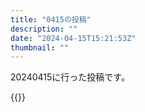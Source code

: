 ```yaml
---
title: "0415の投稿"
description: ""
date: "2024-04-15T15:21:53Z"
thumbnail: ""
---
```

20240415に行った投稿です。
<!--more-->
{{<othersns text="ガンダムとザクっぽいのとウルトラマンと仮面ライダーは作ったからなんか別の方向性のを作りたいけどなんかあるかな<br/>正確にはガンダム（EGのRX-78-2）とガンダム(EGのストライク)とガンダム(EGのν)とガンダム（HGCEフリーダム）とガンダム（エアリアル）とガンダム（キャリバーン）だからガンダムはとりあえず間に合ってる<br/>EGは引っ込めてなんか買うのもありだけどそれにしても<br/>好み的には作った後のポージングとかでのプレイバリューを重視したいから限られるんだよな。30MSちょっと挑戦してみたいけど、いろいろいるシスターに興味がないからなんかな<br/>人間に近い系は他と被らなくていいんだけど<br/>仮面ライダーは装動だからFRSにするのはありか。今後強化フォームが出てくるとして何がいいか<br/>キングフォームか？" url="https://qunagi.qunagi.net/notice/AgtbeGGp8kq9ShBh0y" screenname="jme/k.h" date="2024-04-15T00:42:00.000Z">}}
